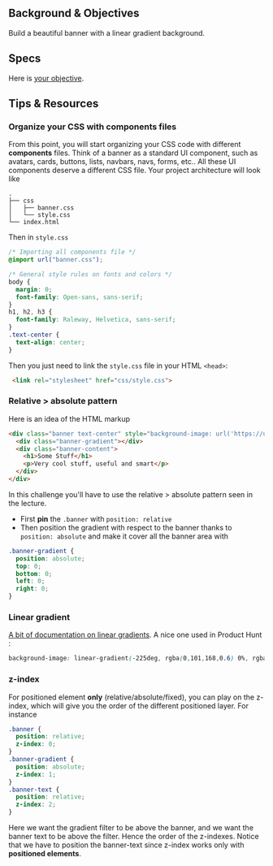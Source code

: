 ## Background & Objectives

Build a beautiful banner with a linear gradient background.

## Specs

Here is [your objective](http://lewagon.github.io/html-css-challenges/08-nice-banner/).

## Tips & Resources

### Organize your CSS with components files

From this point, you will start organizing your CSS code with different **components** files. Think of a banner as a standard UI component, such as avatars, cards, buttons, lists, navbars, navs, forms, etc.. All these UI components deserve a different CSS file. Your project architecture will look like

```
.
├── css
│   ├── banner.css
│   └── style.css
└── index.html
```

Then in `style.css`

```css
/* Importing all components file */
@import url("banner.css");

/* General style rules on fonts and colors */
body {
  margin: 0;
  font-family: Open-sans, sans-serif;
}
h1, h2, h3 {
  font-family: Raleway, Helvetica, sans-serif;
}
.text-center {
  text-align: center;
}
```

Then you just need to link the `style.css` file in your HTML `<head>`:

```html
 <link rel="stylesheet" href="css/style.css">
```

### Relative > absolute pattern

Here is an idea of the HTML markup

```html
<div class="banner text-center" style="background-image: url('https://unsplash.it/1000/400?image=0')">
  <div class="banner-gradient"></div>
  <div class="banner-content">
    <h1>Some Stuff</h1>
    <p>Very cool stuff, useful and smart</p>
  </div>
</div>
```

In this challenge you'll have to use the relative > absolute pattern seen in the lecture.

- First **pin** the `.banner` with `position: relative`
- Then position the gradient with respect to the banner thanks to `position: absolute` and make it cover all the banner area with

```css
.banner-gradient {
  position: absolute;
  top: 0;
  bottom: 0;
  left: 0;
  right: 0;
}
```

### Linear gradient

[A bit of documentation on linear gradients](https://developer.mozilla.org/fr/docs/Web/CSS/linear-gradient). A nice one used in Product Hunt :

```css
background-image: linear-gradient(-225deg, rgba(0,101,168,0.6) 0%, rgba(0,36,61,0.6) 50%);
```

### z-index

For positioned element **only** (relative/absolute/fixed), you can play on the z-index, which will give you the order of the different positioned layer. For instance

```css
.banner {
  position: relative;
  z-index: 0;
}
.banner-gradient {
  position: absolute;
  z-index: 1;
}
.banner-text {
  position: relative;
  z-index: 2;
}
```

Here we want the gradient filter to be above the banner, and we want the banner text to be above the filter. Hence the order of the z-indexes. Notice that we have to position the banner-text since z-index works only with **positioned elements**.


